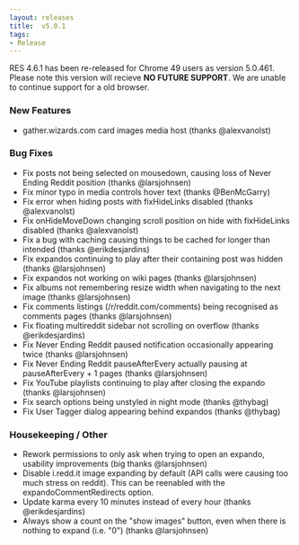 ```yaml
---
layout: releases
title:  v5.0.1
tags:
- Release
---
```


RES 4.6.1 has been re-released for Chrome 49 users as version 5.0.461. Please note this version will recieve **NO FUTURE SUPPORT**. We are unable to continue support for a old browser.

### New Features

- gather.wizards.com card images media host (thanks @alexvanolst)

### Bug Fixes

- Fix posts not being selected on mousedown, causing loss of Never Ending Reddit position (thanks @larsjohnsen) 
- Fix minor typo in media controls hover text (thanks @BenMcGarry)
- Fix error when hiding posts with fixHideLinks disabled (thanks @alexvanolst)
- Fix onHideMoveDown changing scroll position on hide with fixHideLinks disabled (thanks @alexvanolst)
- Fix a bug with caching causing things to be cached for longer than intended (thanks @erikdesjardins)
- Fix expandos continuing to play after their containing post was hidden (thanks @larsjohnsen)
- Fix expandos not working on wiki pages (thanks @larsjohnsen)
- Fix albums not remembering resize width when navigating to the next image (thanks @larsjohnsen)
- Fix comments listings (/r/reddit.com/comments) being recognised as comments pages (thanks @larsjohnsen)
- Fix floating multireddit sidebar not scrolling on overflow (thanks @erikdesjardins)
- Fix Never Ending Reddit paused notification occasionally appearing twice (thanks @larsjohnsen)
- Fix Never Ending Reddit pauseAfterEvery actually pausing at pauseAfterEvery + 1 pages (thanks @larsjohnsen)
- Fix YouTube playlists continuing to play after closing the expando (thanks @larsjohnsen)
- Fix search options being unstyled in night mode (thanks @thybag)
- Fix User Tagger dialog appearing behind expandos (thanks @thybag)

### Housekeeping / Other

- Rework permissions to only ask when trying to open an expando, usability improvements (big thanks @larsjohnsen)
- Disable i.redd.it image expanding by default (API calls were causing too much stress on reddit). This can be reenabled with the expandoCommentRedirects option.
- Update karma every 10 minutes instead of every hour (thanks @erikdesjardins)
- Always show a count on the "show images" button, even when there is nothing to expand (i.e. "0") (thanks @larsjohnsen)
